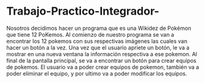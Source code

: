 # Trabajo-Practico-Integrador-
 Nosotros decidimos hacer un programa que es una Wikidez de Pokémon  que tiene  12 PoKemos. Al comienzo de nuestro programa se van a encontrar  los 12 pokemos con sus respectivas imágenes las cuales van  hacer un botón a la vez.  Una vez que el usuario  apriete un botón, le va a mostrar en una nueva ventana la información  respectiva a ese pokemon. Al final de la pantalla principal, se va a encontrar un botón para crear equipos de pokemos.  El usuario va a poder crear equipos de pokemon, también va a poder eliminar el equipo, y por ultimo va a poder modificar los equipos.
